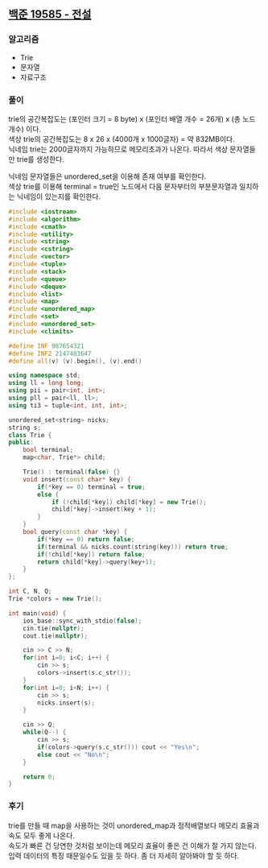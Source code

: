 ## [백준 19585 - 전설](https://www.acmicpc.net/problem/19585)

### 알고리즘
- Trie
- 문자열
- 자료구조

### 풀이
trie의 공간복잡도는 (포인터 크기 = 8 byte) x (포인터 배열 개수 = 26개) x (총 노드 개수) 이다.  
색상 trie의 공간복잡도는 8 x 26 x (4000개 x 1000글자) = 약 832MB이다.  
닉네임 trie는 2000글자까지 가능하므로 메모리초과가 나온다. 따라서 색상 문자열들만 trie를 생성한다.  

닉네임 문자열들은 unordered_set을 이용해 존재 여부를 확인한다.  
색상 trie를 이용해 terminal = true인 노드에서 다음 문자부터의 부분문자열과 일치하는 닉네임이 있는지를 확인한다.

```c++
#include <iostream>
#include <algorithm>
#include <cmath>
#include <utility>
#include <string>
#include <cstring>
#include <vector>
#include <tuple>
#include <stack>
#include <queue>
#include <deque>
#include <list>
#include <map>
#include <unordered_map>
#include <set>
#include <unordered_set>
#include <climits>

#define INF 987654321
#define INF2 2147483647
#define all(v) (v).begin(), (v).end()

using namespace std;
using ll = long long;
using pii = pair<int, int>;
using pll = pair<ll, ll>;
using ti3 = tuple<int, int, int>;

unordered_set<string> nicks;
string s;
class Trie {
public:
    bool terminal;
    map<char, Trie*> child;

    Trie() : terminal(false) {}
    void insert(const char* key) {
        if(*key == 0) terminal = true;
        else {
            if (!child[*key]) child[*key] = new Trie();
            child[*key]->insert(key + 1);
        }
    }
    bool query(const char *key) {
        if(*key == 0) return false;
        if(terminal && nicks.count(string(key))) return true;
        if(!child[*key]) return false;
        return child[*key]->query(key+1);
    }
};

int C, N, Q;
Trie *colors = new Trie();

int main(void) {
    ios_base::sync_with_stdio(false);
    cin.tie(nullptr);
    cout.tie(nullptr);

    cin >> C >> N;
    for(int i=0; i<C; i++) {
        cin >> s;
        colors->insert(s.c_str());
    }
    for(int i=0; i<N; i++) {
        cin >> s;
        nicks.insert(s);
    }

    cin >> Q;
    while(Q--) {
        cin >> s;
        if(colors->query(s.c_str())) cout << "Yes\n";
        else cout << "No\n";
    }

    return 0;
}
```

### 후기
trie를 만들 때 map을 사용하는 것이 unordered_map과 정적배열보다 메모리 효율과 속도 모두 좋게 나온다.  
속도가 빠른 건 당연한 것처럼 보이는데 메모리 효율이 좋은 건 이해가 잘 가지 않는다.  
입력 데이터의 특징 때문일수도 있을 듯 하다. 좀 더 자세히 알아봐야 할 듯 하다.